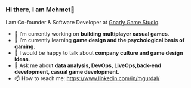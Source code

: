 ### Hi there, I am Mehmet👋

I am Co-founder & Software Developer at [Gnarly Game Studio](https://www.linkedin.com/company/gnarlygamestudio).

- 🔭 I’m currently working on **building multiplayer casual games**.
- 🌱 I’m currently learning **game design and the psychological basis of gaming**.
- 🤔 I would be happy to talk about **company culture and game design ideas**.
- 💬 Ask me about **data analysis, DevOps, LiveOps,back-end development, casual game development**.
- 📫 How to reach me: https://www.linkedin.com/in/mgurdal/

